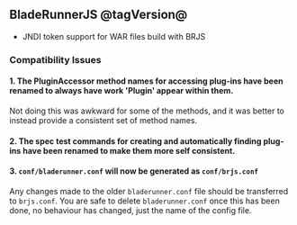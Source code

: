 ## BladeRunnerJS @tagVersion@
- JNDI token support for WAR files build with BRJS

### Compatibility Issues

#### 1. The PluginAccessor method names for accessing plug-ins have been renamed to always have work 'Plugin' appear within them.

Not doing this was awkward for some of the methods, and it was better to instead provide a consistent set of method names.


#### 2. The spec test commands for creating and automatically finding plug-ins have been renamed to make them more self consistent.

#### 3. `conf/bladerunner.conf` will now be generated as `conf/brjs.conf`

Any changes made to the older `bladerunner.conf` file should be transferred to `brjs.conf`.
You are safe to delete `bladerunner.conf` once this has been done, no behaviour has changed, just the name of the config file.
